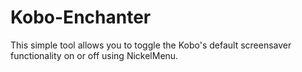# Kobo-Enchanter
This simple tool allows you to toggle the Kobo's default screensaver functionality on or off using NickelMenu.
